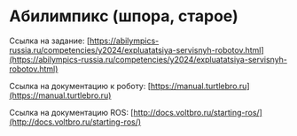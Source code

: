 # Абилимпикс (шпора, старое)

Ссылка на задание: [https://abilympics-russia.ru/competencies/y2024/expluatatsiya-servisnyh-robotov.html](https://abilympics-russia.ru/competencies/y2024/expluatatsiya-servisnyh-robotov.html)

Ссылка на документацию к роботу: [https://manual.turtlebro.ru](https://manual.turtlebro.ru)

Ссылка на документацию ROS: [http://docs.voltbro.ru/starting-ros/](http://docs.voltbro.ru/starting-ros/)
